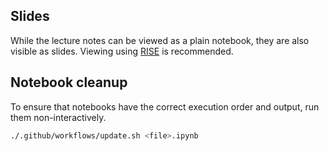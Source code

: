 ## Slides

While the lecture notes can be viewed as a plain notebook, they are also visible as slides. Viewing using [RISE](https://rise.readthedocs.io/) is recommended.

## Notebook cleanup

To ensure that notebooks have the correct execution order and output, run them non-interactively.

```sh
./.github/workflows/update.sh <file>.ipynb
```
